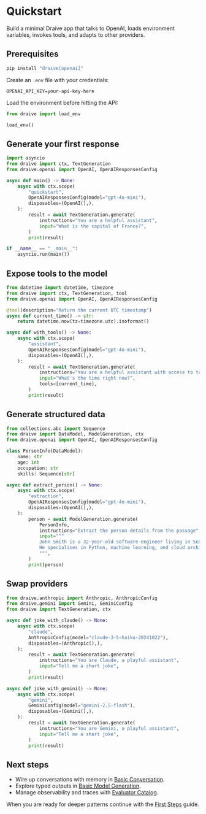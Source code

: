 # Quickstart

Build a minimal Draive app that talks to OpenAI, loads environment variables, invokes tools, and adapts to other providers.

## Prerequisites

```bash
pip install "draive[openai]"
```

Create an `.env` file with your credentials:

```env
OPENAI_API_KEY=your-api-key-here
```

Load the environment before hitting the API:

```python
from draive import load_env

load_env()
```

## Generate your first response

```python
import asyncio
from draive import ctx, TextGeneration
from draive.openai import OpenAI, OpenAIResponsesConfig

async def main() -> None:
    async with ctx.scope(
        "quickstart",
        OpenAIResponsesConfig(model="gpt-4o-mini"),
        disposables=(OpenAI(),),
    ):
        result = await TextGeneration.generate(
            instructions="You are a helpful assistant",
            input="What is the capital of France?",
        )
        print(result)

if __name__ == "__main__":
    asyncio.run(main())
```

## Expose tools to the model

```python
from datetime import datetime, timezone
from draive import ctx, TextGeneration, tool
from draive.openai import OpenAI, OpenAIResponsesConfig

@tool(description="Return the current UTC timestamp")
async def current_time() -> str:
    return datetime.now(tz=timezone.utc).isoformat()

async def with_tools() -> None:
    async with ctx.scope(
        "assistant",
        OpenAIResponsesConfig(model="gpt-4o-mini"),
        disposables=(OpenAI(),),
    ):
        result = await TextGeneration.generate(
            instructions="You are a helpful assistant with access to tools",
            input="What's the time right now?",
            tools=[current_time],
        )
        print(result)
```

## Generate structured data

```python
from collections.abc import Sequence
from draive import DataModel, ModelGeneration, ctx
from draive.openai import OpenAI, OpenAIResponsesConfig

class PersonInfo(DataModel):
    name: str
    age: int
    occupation: str
    skills: Sequence[str]

async def extract_person() -> None:
    async with ctx.scope(
        "extraction",
        OpenAIResponsesConfig(model="gpt-4o-mini"),
        disposables=(OpenAI(),),
    ):
        person = await ModelGeneration.generate(
            PersonInfo,
            instructions="Extract the person details from the passage",
            input="""
            John Smith is a 32-year-old software engineer living in Seattle.
            He specialises in Python, machine learning, and cloud architecture.
            """,
        )
        print(person)
```

## Swap providers

```python
from draive.anthropic import Anthropic, AnthropicConfig
from draive.gemini import Gemini, GeminiConfig
from draive import TextGeneration, ctx

async def joke_with_claude() -> None:
    async with ctx.scope(
        "claude",
        AnthropicConfig(model="claude-3-5-haiku-20241022"),
        disposables=(Anthropic(),),
    ):
        result = await TextGeneration.generate(
            instructions="You are Claude, a playful assistant",
            input="Tell me a short joke",
        )
        print(result)

async def joke_with_gemini() -> None:
    async with ctx.scope(
        "gemini",
        GeminiConfig(model="gemini-2.5-flash"),
        disposables=(Gemini(),),
    ):
        result = await TextGeneration.generate(
            instructions="You are Gemini, a playful assistant",
            input="Tell me a short joke",
        )
        print(result)
```

## Next steps

- Wire up conversations with memory in [Basic Conversation](../guides/BasicConversation.md).
- Explore typed outputs in [Basic Model Generation](../guides/BasicModelGeneration.md).
- Manage observability and traces with [Evaluator Catalog](../guides/EvaluatorCatalog.md).

When you are ready for deeper patterns continue with the [First Steps](first-steps.md) guide.
